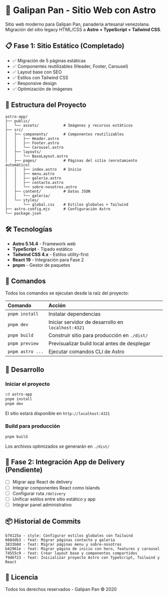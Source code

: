# 🥐 Galipan Pan - Sitio Web con Astro

Sitio web moderno para Galipan Pan, panadería artesanal venezolana. Migración del sitio legacy HTML/CSS a **Astro + TypeScript + Tailwind CSS**.

## 📋 Fase 1: Sitio Estático (Completado)

- ✅ Migración de 5 páginas estáticas
- ✅ Componentes reutilizables (Header, Footer, Carousel)
- ✅ Layout base con SEO
- ✅ Estilos con Tailwind CSS
- ✅ Responsive design
- ✅ Optimización de imágenes

## 🚀 Estructura del Proyecto

```text
astro-app/
├── public/
│   └── assets/           # Imágenes y recursos estáticos
├── src/
│   ├── components/       # Componentes reutilizables
│   │   ├── Header.astro
│   │   ├── Footer.astro
│   │   └── Carousel.astro
│   ├── layouts/
│   │   └── BaseLayout.astro
│   ├── pages/            # Páginas del sitio (enrutamiento automático)
│   │   ├── index.astro   # Inicio
│   │   ├── menu.astro
│   │   ├── galeria.astro
│   │   ├── contacto.astro
│   │   └── sobre-nosotros.astro
│   ├── content/          # Datos JSON
│   │   └── galeria/
│   └── styles/
│       └── global.css    # Estilos globales + Tailwind
├── astro.config.mjs      # Configuración Astro
└── package.json
```

## 🛠️ Tecnologías

- **Astro 5.14.4** - Framework web
- **TypeScript** - Tipado estático
- **Tailwind CSS 4.x** - Estilos utility-first
- **React 19** - Integración para Fase 2
- **pnpm** - Gestor de paquetes

## 🧞 Comandos

Todos los comandos se ejecutan desde la raíz del proyecto:

| Comando                   | Acción                                           |
| :------------------------ | :----------------------------------------------- |
| `pnpm install`            | Instalar dependencias                            |
| `pnpm dev`                | Iniciar servidor de desarrollo en `localhost:4321` |
| `pnpm build`              | Construir sitio para producción en `./dist/`     |
| `pnpm preview`            | Previsualizar build local antes de desplegar     |
| `pnpm astro ...`          | Ejecutar comandos CLI de Astro                   |

## 📝 Desarrollo

### Iniciar el proyecto

```bash
cd astro-app
pnpm install
pnpm dev
```

El sitio estará disponible en `http://localhost:4321`

### Build para producción

```bash
pnpm build
```

Los archivos optimizados se generarán en `./dist/`

## 🔮 Fase 2: Integración App de Delivery (Pendiente)

- [ ] Migrar app React de delivery
- [ ] Integrar componentes React como Islands
- [ ] Configurar ruta `/delivery`
- [ ] Unificar estilos entre sitio estático y app
- [ ] Integrar panel administrativo

## 📦 Historial de Commits

```
b74125a - style: Configurar estilos globales con Tailwind
668ddb3 - feat: Migrar páginas contacto y galeria
3833b8d - feat: Migrar páginas menu y sobre-nosotros
b42961e - feat: Migrar página de inicio con hero, features y carousel
74555c9 - feat: Crear layout base y componentes compartidos
f9d6f23 - feat: Inicializar proyecto Astro con TypeScript, Tailwind y React
```

## 📄 Licencia

Todos los derechos reservados - Galipan Pan © 2020
